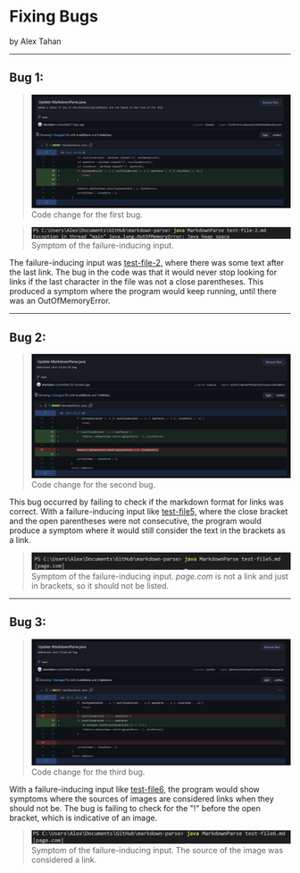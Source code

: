 # **Fixing Bugs**
by Alex Tahan

---

## Bug 1:

> ![Image](lab2pic4.png)
> Code change for the first bug.

> ![Image](lab2pic5.png)
> Symptom of the failure-inducing input. 

The failure-inducing input was [test-file-2,](https://github.com/alextahan/markdown-parse/blob/main/test-file-2.md?plain=1) where there was some text after the last link. The bug in the code was that it would never stop looking for links if the last character in the file was not a close parentheses. This produced a symptom where the program would keep running, until there was an OutOfMemoryError. 


---

## Bug 2:

> ![Image](lab2pic6.png)
> Code change for the second bug.

This bug occurred by failing to check if the markdown format for links was correct. With a failure-inducing input like [test-file5,](https://github.com/alextahan/markdown-parse/blob/main/test-file5.md?plain=1) where the close bracket and the open parentheses were not consecutive, the program would produce a symptom where it would still consider the text in the brackets as a link. 

> ![Image](lab2pic3.png)
> Symptom of the failure-inducing input. *page.com* is not a link and just in brackets, so it should not be listed.


---

## Bug 3:
> ![Image](lab2pic2.png)
> Code change for the third bug.

With a failure-inducing input like [test-file6,](https://github.com/alextahan/markdown-parse/blob/main/test-file6.md?plain=1) the program would show symptoms where the sources of images are considered links when they should not be. The bug is failing to check for the "!" before the open bracket, which is indicative of an image.

> ![Image](lab2pic7.png)
> Symptom of the failure-inducing input. The source of the image was considered a link.
